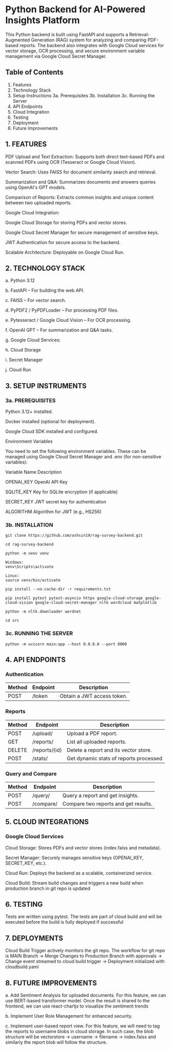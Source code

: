 # Python Backend for AI-Powered Insights Platform

This Python backend is built using FastAPI and supports a Retrieval-Augmented Generation (RAG) system for analyzing and comparing PDF-based reports. The backend also integrates with Google Cloud services for vector storage, OCR processing, and secure environment variable management via Google Cloud Secret Manager.

## Table of Contents
1. Features
2. Technology Stack
3. Setup Instructions
    3a. Prerequisites
    3b. Installation
    3c. Running the Server
4. API Endpoints
5. Cloud Integration
6. Testing
7. Deployment
8. Future Improvements


## 1. FEATURES

PDF Upload and Text Extraction: Supports both direct text-based PDFs and scanned PDFs using OCR (Tesseract or Google Cloud Vision).

Vector Search: Uses FAISS for document similarity search and retrieval.

Summarization and Q&A: Summarizes documents and answers queries using OpenAI's GPT models.

Comparison of Reports: Extracts common insights and unique content between two uploaded reports.

Google Cloud Integration:

Google Cloud Storage for storing PDFs and vector stores.

Google Cloud Secret Manager for secure management of sensitive keys.

JWT Authentication for secure access to the backend.

Scalable Architecture: Deployable on Google Cloud Run.

## 2. TECHNOLOGY STACK

a. Python 3.12

b. FastAPI – For building the web API.

c. FAISS – For vector search.

d. PyPDF2 / PyPDFLoader – For processing PDF files.

e. Pytesseract / Google Cloud Vision – For OCR processing.

f. OpenAI GPT – For summarization and Q&A tasks.

g. Google Cloud Services:

h. Cloud Storage

i. Secret Manager

j. Cloud Run

## 3. SETUP INSTRUMENTS

### 3a. PREREQUISITES

Python 3.12+ installed.

Docker installed (optional for deployment).

Google Cloud SDK installed and configured.

Environment Variables

You need to set the following environment variables. These can be managed using Google Cloud Secret Manager and .env (for non-sensitive variables):

Variable Name	Description

OPENAI_KEY	OpenAI API Key

SQLITE_KEY	Key for SQLite encryption (if applicable)

SECRET_KEY	JWT secret key for authentication

ALGORITHM	Algorithm for JWT (e.g., HS256)

### 3b. INSTALLATION

```
git clone https://github.com/ashsin19/rag-survey-backend.git

cd rag-survey-backend

python -m venv venv

Windows:
venv\Scripts\activate 

Linux:
source venv/bin/activate

pip install --no-cache-dir -r requirements.txt

pip install pytest pytest-asyncio httpx google-cloud-storage google-cloud-vision google-cloud-secret-manager nltk wordcloud matplotlib

python -m nltk.downloader wordnet

cd src
```

### 3c. RUNNING THE SERVER

```
python -m uvicorn main:app --host 0.0.0.0 --port 8000
```

## 4. API ENDPOINTS

### Authentication
|Method |Endpoint      | Description                           | 
|------ |--------------|---------------------------------------|
|POST   |/token	       | Obtain a JWT access token.            |

### Reports
|Method	|Endpoint	    |Description                            |
|-------|---------------|---------------------------------------|
|POST	|/upload/	    |Upload a PDF report.                   |
|GET	|/reports/	    |List all uploaded reports.             |
|DELETE	|/reports/{id}	|Delete a report and its vector store.  |
|POST   |/stats/        |Get dynamic stats of reports processed |

### Query and Compare
|Method	|Endpoint	    |Description                            |
|-------|---------------|---------------------------------------|
|POST	|/query/	    |Query a report and get insights.       |
|POST	|/compare/	    |Compare two reports and get results.   |

## 5. CLOUD INTEGRATIONS

### Google Cloud Services

Cloud Storage: Stores PDFs and vector stores (index.faiss and metadata).

Secret Manager: Securely manages sensitive keys (OPENAI_KEY, SECRET_KEY, etc.).

Cloud Run: Deploys the backend as a scalable, containerized service.

Cloud Build: Stream build changes and triggers a new build when production branch in git repo is updated

## 6. TESTING

Tests are written using pytest. The tests are part of cloud build and will be executed before the build is fully deployed if successful

## 7. DEPLOYMENTS

Cloud Build Trigger actively monitors the git repo. The workflow for git repo is MAIN Branch -> Merge Changes to Production Branch with approvals -> Change event streamed to cloud build trigger -> Deployment initialized with cloudbuild.yaml

## 8. FUTURE IMPROVEMENTS

a. Add Sentiment Analysis for uploaded documents. For this feature, we can use BERT-based transformer model. Once the result is shared to the frontend, we can use react-chartjs to visualize the sentiment trends

b. Implement User Role Management for enhanced security.

c. Implement user-based report view. For this feature, we will need to tag the reports to username blobs in cloud storage. In such case, the blob structure will be vectorstore -> username -> filename -> index.faiss and similarly the report blob will follow the structure.
